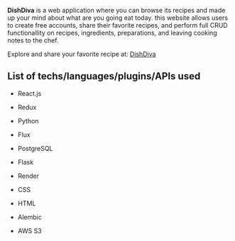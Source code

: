 **DishDiva** is a web application where you can browse its recipes and made up your mind about what are you going eat today. this website allows users to create free accounts, share their favorite recipes, and perform full CRUD functionallity on recipes, ingredients, preparations, and leaving cooking notes to the chef. <p>

ِExplore and share your favorite recipe at: [DishDiva](https://dishdiva-t3d2.onrender.com/)<p>


##  List of techs/languages/plugins/APIs used
- React.js

- Redux

- Python

- Flux

- PostgreSQL

- Flask

- Render

- CSS

- HTML

- Alembic
  
- AWS S3














